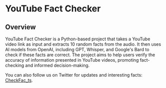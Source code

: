 # YouTube Fact Checker

## Overview

YouTube Fact Checker is a Python-based project that takes a YouTube video link as input and extracts 10 random facts from the audio. It then uses AI models from OpenAI, including GPT, Whisper, and Google's Bard to check if these facts are correct. 
The project aims to help users verify the accuracy of information presented in YouTube videos, promoting fact-checking and informed decision-making.

You can also follow us on Twitter for updates and interesting facts: [CheckFac_ts](https://twitter.com/CheckFac_ts).
